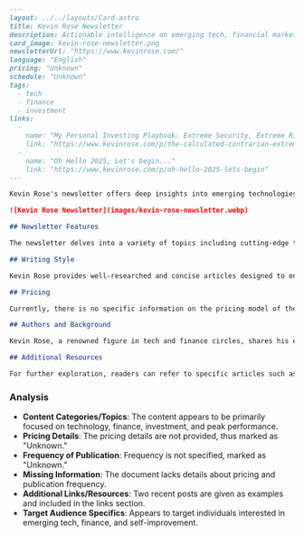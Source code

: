 ```markdown
---
layout: ../../layouts/Card.astro
title: Kevin Rose Newsletter
description: Actionable intelligence on emerging tech, financial markets, longevity research, and peak performance.
card_image: kevin-rose-newsletter.png
newsletterUrl: "https://www.kevinrose.com/"
language: "English"
pricing: "Unknown"
schedule: "Unknown"
tags:
  - tech
  - finance
  - investment
links:
  -
    name: "My Personal Investing Playbook: Extreme Security, Extreme Risk, Extraordinary Returns (#67)"
    link: "https://www.kevinrose.com/p/the-calculated-contrarian-extreme"
  -
    name: "Oh Hello 2025, Let's begin..."
    link: "https://www.kevinrose.com/p/oh-hello-2025-lets-begin"
---

Kevin Rose's newsletter offers deep insights into emerging technologies, financial markets, longevity research, and peak performance strategies, aiming to equip readers with actionable intelligence to stay ahead in fast-evolving sectors.

![Kevin Rose Newsletter](images/kevin-rose-newsletter.webp)

## Newsletter Features

The newsletter delves into a variety of topics including cutting-edge tech advancements, insightful analysis of financial trends, and the latest in longevity research. It aims to empower its audience with knowledge that can enhance both personal and professional growth.

## Writing Style

Kevin Rose provides well-researched and concise articles designed to engage readers with informative and thought-provoking content, often combining personal insights with broader industry knowledge.

## Pricing

Currently, there is no specific information on the pricing model of the newsletter. It may offer different tiers, but this information is not provided in the available content.

## Authors and Background

Kevin Rose, a renowned figure in tech and finance circles, shares his extensive knowledge and experience, drawing from a diverse career to offer readers a unique perspective on complex subjects.

## Additional Resources

For further exploration, readers can refer to specific articles such as "My Personal Investing Playbook: Extreme Security, Extreme Risk, Extraordinary Returns (#67)" and "Oh Hello 2025, Let's begin..." for more in-depth analysis.
```

### Analysis
- **Content Categories/Topics**: The content appears to be primarily focused on technology, finance, investment, and peak performance.
- **Pricing Details**: The pricing details are not provided, thus marked as "Unknown."
- **Frequency of Publication**: Frequency is not specified, marked as "Unknown."
- **Missing Information**: The document lacks details about pricing and publication frequency.
- **Additional Links/Resources**: Two recent posts are given as examples and included in the links section.
- **Target Audience Specifics**: Appears to target individuals interested in emerging tech, finance, and self-improvement.
